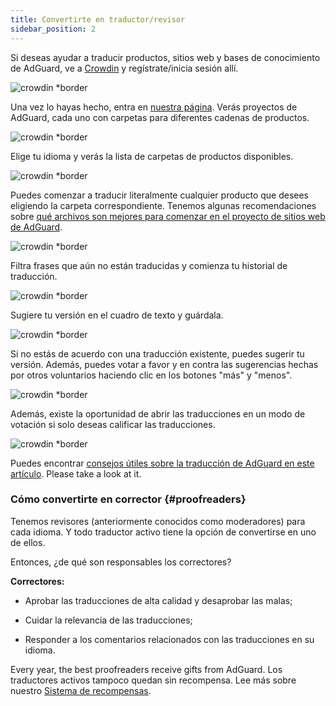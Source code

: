 ```yaml
---
title: Convertirte en traductor/revisor
sidebar_position: 2
---
```


Si deseas ayudar a traducir productos, sitios web y bases de conocimiento de AdGuard, ve a [Crowdin](https://crowdin.com/) y regístrate/inicia sesión allí.

![crowdin *border](https://cdn.adtidy.org/public/Adguard/kb/en/ag-translations/main-screen.png)

Una vez lo hayas hecho, entra en [nuestra página](https://crowdin.com/profile/adguard/). Verás proyectos de AdGuard, cada uno con carpetas para diferentes cadenas de productos.

![crowdin *border](https://cdn.adtidy.org/public/Adguard/kb/en/ag-translations/projects.png)

Elige tu idioma y verás la lista de carpetas de productos disponibles.

![crowdin *border](https://cdn.adtidy.org/public/Adguard/kb/en/ag-translations/languages.png)

Puedes comenzar a traducir literalmente cualquier producto que desees eligiendo la carpeta correspondiente. Tenemos algunas recomendaciones sobre [qué archivos son mejores para comenzar en el proyecto de sitios web de AdGuard](../translation-priority).

![crowdin *border](https://cdn.adtidy.org/public/Adguard/kb/en/ag-translations/folders.png)

Filtra frases que aún no están traducidas y comienza tu historial de traducción.

![crowdin *border](https://cdn.adtidy.org/public/Adguard/kb/en/ag-translations/filter.png)

Sugiere tu versión en el cuadro de texto y guárdala.

![crowdin *border](https://cdn.adtidy.org/public/Adguard/kb/en/ag-translations/text-box.png)

Si no estás de acuerdo con una traducción existente, puedes sugerir tu versión. Además, puedes votar a favor y en contra las sugerencias hechas por otros voluntarios haciendo clic en los botones "más" y "menos".

![crowdin *border](https://cdn.adtidy.org/public/Adguard/kb/en/ag-translations/vote.png)

Además, existe la oportunidad de abrir las traducciones en un modo de votación si solo deseas calificar las traducciones.

![crowdin *border](https://cdn.adtidy.org/public/Adguard/kb/en/ag-translations/mode.png)

Puedes encontrar [consejos útiles sobre la traducción de AdGuard en este artículo](../guidelines). Please take a look at it.

### Cómo convertirte en corrector {#proofreaders}

Tenemos revisores (anteriormente conocidos como moderadores) para cada idioma. Y todo traductor activo tiene la opción de convertirse en uno de ellos.

Entonces, ¿de qué son responsables los correctores?

**Correctores:**

- Aprobar las traducciones de alta calidad y desaprobar las malas;

- Cuidar la relevancia de las traducciones;

- Responder a los comentarios relacionados con las traducciones en su idioma.

Every year, the best proofreaders receive gifts from AdGuard. Los traductores activos tampoco quedan sin recompensa. Lee más sobre nuestro [Sistema de recompensas](../rewards).
